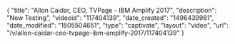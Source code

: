 {
    "title": "Allon Caidar, CEO, TVPage - IBM Amplify 2017",
    "description": "New Testing",
    "videoid": "117404139",
    "date_created": "1496439981",
    "date_modified": "1505504651",
    "type": "captivate",
    "layout": "video",
    "url": "\/v\/allon-caidar-ceo-tvpage-ibm-amplify-2017\/117404139"
}